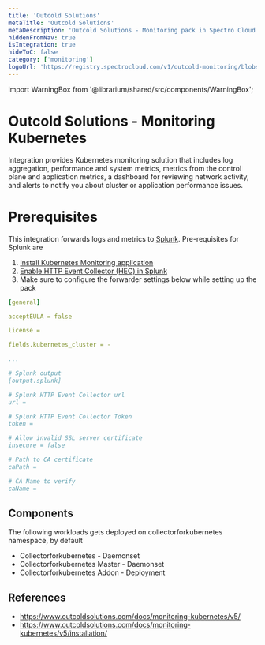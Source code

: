 ```yaml
---
title: 'Outcold Solutions'
metaTitle: 'Outcold Solutions'
metaDescription: 'Outcold Solutions - Monitoring pack in Spectro Cloud'
hiddenFromNav: true
isIntegration: true
hideToC: false
category: ['monitoring']
logoUrl: 'https://registry.spectrocloud.com/v1/outcold-monitoring/blobs/sha256:3140960d1f39649ad821cfc59450d3c164079b03d15387b2e638eae07442af41?type=image/png'
---
```


import WarningBox from '@librarium/shared/src/components/WarningBox';

# Outcold Solutions - Monitoring Kubernetes

Integration provides Kubernetes monitoring solution that includes log aggregation, performance and system metrics, metrics from the control plane and application metrics, a dashboard for reviewing network activity, and alerts to notify you about cluster or application performance issues.

# Prerequisites

This integration forwards logs and metrics to [Splunk](https://www.splunk.com/). Pre-requisites for Splunk are
1. [Install Kubernetes Monitoring application](https://www.outcoldsolutions.com/docs/monitoring-kubernetes/v5/installation/#install-monitoring-kubernetes-application)
2. [Enable HTTP Event Collector (HEC) in Splunk](https://www.outcoldsolutions.com/docs/monitoring-kubernetes/v5/installation/#enable-http-event-collector-in-splunk) 
3. Make sure to configure the forwarder settings below while setting up the pack

```YAML
[general]

acceptEULA = false

license =

fields.kubernetes_cluster = -

...

# Splunk output
[output.splunk]

# Splunk HTTP Event Collector url
url =

# Splunk HTTP Event Collector Token
token =

# Allow invalid SSL server certificate
insecure = false

# Path to CA certificate
caPath =

# CA Name to verify
caName =

```
## Components

The following workloads gets deployed on collectorforkubernetes namespace, by default
* Collectorforkubernetes - Daemonset
* Collectorforkubernetes Master - Daemonset
* Collectorforkubernetes Addon - Deployment

## References

* https://www.outcoldsolutions.com/docs/monitoring-kubernetes/v5/
* https://www.outcoldsolutions.com/docs/monitoring-kubernetes/v5/installation/

 


 







